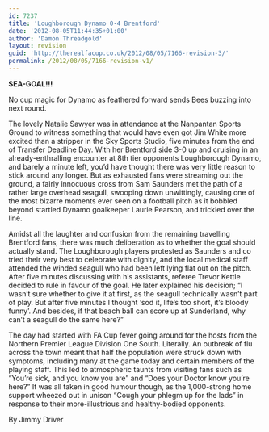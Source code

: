 ```yaml
---
id: 7237
title: 'Loughborough Dynamo 0-4 Brentford'
date: '2012-08-05T11:44:35+01:00'
author: 'Damon Threadgold'
layout: revision
guid: 'http://therealfacup.co.uk/2012/08/05/7166-revision-3/'
permalink: /2012/08/05/7166-revision-v1/
---
```


**SEA-GOAL!!!**

No cup magic for Dynamo as feathered forward sends Bees buzzing into next round.

The lovely Natalie Sawyer was in attendance at the Nanpantan Sports Ground to witness something that would have even got Jim White more excited than a stripper in the Sky Sports Studio, five minutes from the end of Transfer Deadline Day. With her Brentford side 3-0 up and cruising in an already-enthralling encounter at 8th tier opponents Loughborough Dynamo, and barely a minute left, you’d have thought there was very little reason to stick around any longer. But as exhausted fans were streaming out the ground, a fairly innocuous cross from Sam Saunders met the path of a rather large overhead seagull, swooping down unwittingly, causing one of the most bizarre moments ever seen on a football pitch as it bobbled beyond startled Dynamo goalkeeper Laurie Pearson, and trickled over the line.

Amidst all the laughter and confusion from the remaining travelling Brentford fans, there was much deliberation as to whether the goal should actually stand. The Loughborough players protested as Saunders and co tried their very best to celebrate with dignity, and the local medical staff attended the winded seagull who had been left lying flat out on the pitch. After five minutes discussing with his assistants, referee Trevor Kettle decided to rule in favour of the goal. He later explained his decision; “I wasn’t sure whether to give it at first, as the seagull technically wasn’t part of play. But after five minutes I thought ‘sod it, life’s too short, it’s bloody funny’. And besides, if that beach ball can score up at Sunderland, why can’t a seagull do the same here?”

The day had started with FA Cup fever going around for the hosts from the Northern Premier League Division One South. Literally. An outbreak of flu across the town meant that half the population were struck down with symptoms, including many at the game today and certain members of the playing staff. This led to atmospheric taunts from visiting fans such as “You’re sick, and you know you are” and “Does your Doctor know you’re here?” It was all taken in good humour though, as the 1,000-strong home support wheezed out in unison “Cough your phlegm up for the lads” in response to their more-illustrious and healthy-bodied opponents.

By Jimmy Driver